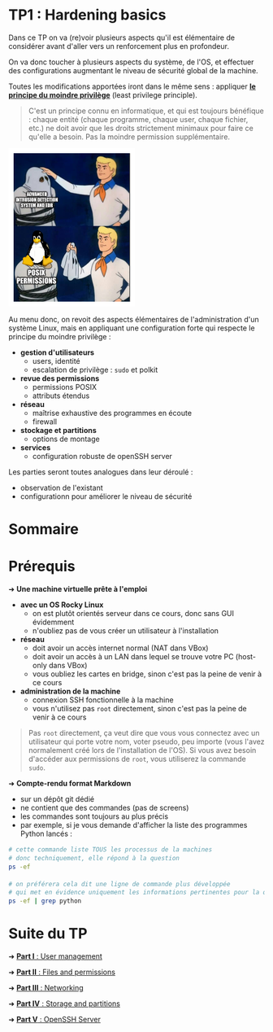 # TP1 : Hardening basics

Dans ce TP on va (re)voir plusieurs aspects qu'il est élémentaire de considérer avant d'aller vers un renforcement plus en profondeur.

On va donc toucher à plusieurs aspects du système, de l'OS, et effectuer des configurations augmentant le niveau de sécurité global de la machine.

Toutes les modifications apportées iront dans le même sens : appliquer **[le principe du moindre privilège](https://fr.wikipedia.org/wiki/Principe_de_moindre_privil%C3%A8ge)** (least privilege principle).

> C'est un principe connu en informatique, et qui est toujours bénéfique : chaque entité (chaque programme, chaque user, chaque fichier, etc.) ne doit avoir que les droits strictement minimaux pour faire ce qu'elle a besoin. Pas la moindre permission supplémentaire.

![just linux](./img/ids_is_linux.png)

Au menu donc, on revoit des aspects élémentaires de l'administration d'un système Linux, mais en appliquant une configuration forte qui respecte le principe du moindre privilège :

- **gestion d'utilisateurs**
  - users, identité
  - escalation de privilège : `sudo` et polkit
- **revue des permissions**
  - permissions POSIX
  - attributs étendus
- **réseau**
  - maîtrise exhaustive des programmes en écoute
  - firewall
- **stockage et partitions**
  - options de montage
- **services**
  - configuration robuste de openSSH server

Les parties seront toutes analogues dans leur déroulé :

- observation de l'existant
- configurationn pour améliorer le niveau de sécurité

# Sommaire


# Prérequis

➜ **Une machine virtuelle prête à l'emploi**

- **avec un OS Rocky Linux**
  - on est plutôt orientés serveur dans ce cours, donc sans GUI évidemment 
  - n'oubliez pas de vous créer un utilisateur à l'installation
- **réseau**
  - doit avoir un accès internet normal (NAT dans VBox)
  - doit avoir un accès à un LAN dans lequel se trouve votre PC (host-only dans VBox)
  - vous oubliez les cartes en bridge, sinon c'est pas la peine de venir à ce cours
- **administration de la machine**
  - connexion SSH fonctionnelle à la machine
  - vous n'utilisez pas `root` directement, sinon c'est pas la peine de venir à ce cours

> Pas `root` directement, ça veut dire que vous vous connectez avec un utilisateur qui porte votre nom, voter pseudo, peu importe (vous l'avez normalement créé lors de l'installation de l'OS). Si vous avez besoin d'accéder aux permissions de `root`, vous utiliserez la commande `sudo`.

➜ **Compte-rendu format Markdown**

- sur un dépôt git dédié
- ne contient que des commandes (pas de screens)
- les commandes sont toujours au plus précis
- par exemple, si je vous demande d'afficher la liste des programmes Python lancés :

```bash
# cette commande liste TOUS les processus de la machines
# donc techniquement, elle répond à la question
ps -ef

# on préférera cela dit une ligne de commande plus développée
# qui met en évidence uniquement les informations pertinentes pour la question :
ps -ef | grep python
```

# Suite du TP

➜ [**Part I** : User management](./part1.md)

➜ [**Part II** : Files and permissions](./part2.md)

➜ [**Part III** : Networking](./part3.md)

➜ [**Part IV** : Storage and partitions](./part4.md)

➜ [**Part V** : OpenSSH Server](./part5.md)

